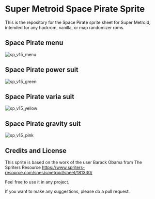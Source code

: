# Super Metroid Space Pirate Sprite

This is the repository for the Space Pirate sprite sheet for Super Metroid, intended for any hackrom, vanilla, or map randomizer roms. 

## Space Pirate menu

![sp_v15_menu](https://github.com/user-attachments/assets/bd95d567-832d-490e-9d7a-872015858538)


## Space Pirate power suit

![sp_v15_green](https://github.com/user-attachments/assets/12ff5998-b2e8-4b01-be6a-dd10b01739c9)

## Space Pirate varia suit

![sp_v15_yellow](https://github.com/user-attachments/assets/df5248e9-e09e-4f74-ba0c-11de99521d04)

## Space Pirate gravity suit

![sp_v15_pink](https://github.com/user-attachments/assets/182f78ad-295a-433b-9ef4-6b077991d665)


## Credits and License

This sprite is based on the work of the user Barack Obama from The Spriters Resource
https://www.spriters-resource.com/snes/smetroid/sheet/181330/

Feel free to use it in any project. 

If you want to make any suggestions, please do a pull request.
